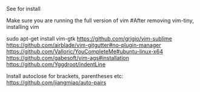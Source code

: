 See for install


Make sure you are running the full version of vim
#After removing vim-tiny, installing vim

sudo apt-get install vim-gtk
https://github.com/grigio/vim-sublime
https://github.com/airblade/vim-gitgutter#no-plugin-manager
https://github.com/Valloric/YouCompleteMe#ubuntu-linux-x64
https://github.com/gabesoft/vim-ags#installation
https://github.com/Yggdroot/indentLine

Install autoclose for brackets, parentheses etc:
https://github.com/jiangmiao/auto-pairs

